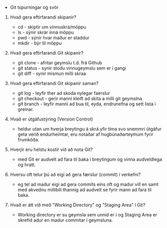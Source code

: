 * Git tspurningar og svör

1. Hvað gera eftirfarandi skipanir? 
    * cd - skiptir um vinnuskrá/möppu
    * ls - sýnir skrár inná möppu
    * pwd - sýnir hvar maður er staddur
    * mkdir - býr til möppu

2. Hvað gera eftirfarandi Git skipanir?
    * git clone - afritar geymslu t.d. frá Github
    * git status - synir stodu vinnugeymslu sem er i gangi
    * git diff - synir mismun milli skraa

3. Hvað gera eftirfarandi Git skipanir saman?
    * git log - leyfir ther ad skoda nylegar faerslur
    * git checkout - gerir manni kleift ad skita a milli git geymslna
    * git branch - leyfir manni ad bua til, eyda, endrunefna og sett lista i greinar.

4. Hvað er útgáfustýring (Version Control)
    * heldur utan um hverja breytingu á skrá yfir tíma svo snemmri útgáfur geta verið endurheimtar, eru    notaðar af hugbúnaðarteymum fyrir frumkóða.

5. Hverjir eru helstu kostir við að nota Git?
    * med Git er audvelt ad fara til baka i breytingum og vinna audveldlega og hratt.

6. Hversu oft telur þú að eigi að gera færslur (commit) í verkefni?
    * eg tel ad madur eigi ad gera commits eins oft og madur vill en samt med akvednu millibili thannig     ad audvelt se fyrir mann ad fara til baka. 

7. Hvað er átt við með "Working Directory" og "Staging Area" í Git?
    * Working directory er su geymsla sem unnid er i og Staging Area er skrefid adur en madur commitar i    geymsluna.